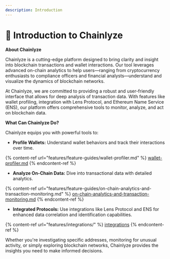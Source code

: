 ```yaml
---
description: Introduction
---
```


# 🏡 Introduction to Chainlyze

**About Chainlyze**

Chainlyze is a cutting-edge platform designed to bring clarity and insight into blockchain transactions and wallet interactions. Our tool leverages advanced on-chain analytics to help users—ranging from cryptocurrency enthusiasts to compliance officers and financial analysts—understand and visualize the dynamics of blockchain networks.

At Chainlyze, we are committed to providing a robust and user-friendly interface that allows for deep analysis of transaction data. With features like wallet profiling, integration with Lens Protocol, and Ethereum Name Service (ENS), our platform offers comprehensive tools to monitor, analyze, and act on blockchain data.

**What Can Chainlyze Do?**

Chainlyze equips you with powerful tools to:

* **Profile Wallets:** Understand wallet behaviors and track their interactions over time.

{% content-ref url="features/feature-guides/wallet-profiler.md" %}
[wallet-profiler.md](features/feature-guides/wallet-profiler.md)
{% endcontent-ref %}

* **Analyze On-Chain Data:** Dive into transactional data with detailed analytics.

{% content-ref url="features/feature-guides/on-chain-analytics-and-transaction-monitoring.md" %}
[on-chain-analytics-and-transaction-monitoring.md](features/feature-guides/on-chain-analytics-and-transaction-monitoring.md)
{% endcontent-ref %}

* **Integrated Protocols:** Use integrations like Lens Protocol and ENS for enhanced data correlation and identification capabilities.

{% content-ref url="features/integrations/" %}
[integrations](features/integrations/)
{% endcontent-ref %}



Whether you're investigating specific addresses, monitoring for unusual activity, or simply exploring blockchain networks, Chainlyze provides the insights you need to make informed decisions.
